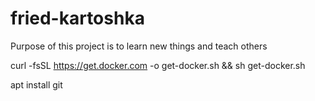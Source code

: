 # fried-kartoshka
Purpose of this project is to learn new things and teach others

curl -fsSL https://get.docker.com -o get-docker.sh && sh get-docker.sh

apt install git
